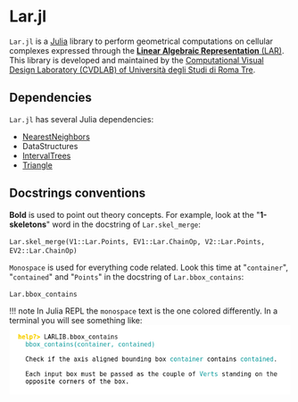 # Lar.jl

`Lar.jl` is a [Julia](http://julialang.org) library to perform geometrical computations on cellular complexes expressed through the [**Linear Algebraic Representation** (LAR)](https://www.sciencedirect.com/science/article/pii/S001044851300184X?via%3Dihub).
This library is developed and maintained by the [Computational Visual Design Laboratory (CVDLAB) of Università degli Studi di Roma Tre](https://github.com/cvdlab).

## Dependencies

`Lar.jl` has several Julia dependencies:

- [NearestNeighbors](https://github.com/KristofferC/NearestNeighbors.jl)
- DataStructures
- [IntervalTrees](https://github.com/BioJulia/IntervalTrees.jl)
- [Triangle](https://github.com/cvdlab/Triangle.jl)


## Docstrings conventions

**Bold** is used to point out theory concepts. For example, look at the 
"**1-skeletons**" word in the docstring of `Lar.skel_merge`:
```@docs
Lar.skel_merge(V1::Lar.Points, EV1::Lar.ChainOp, V2::Lar.Points, EV2::Lar.ChainOp)
```
`Monospace` is used for everything code related. Look this time at "`container`",
"`contained`" and "`Points`" in the docstring of `Lar.bbox_contains`:
```@docs
Lar.bbox_contains
```
!!! note
    In Julia REPL the `monospace` text is the one colored differently. In a terminal you will see something like:  
    ![Julia REPL monospace exaple](./images/monospace_juliarepl.png)
